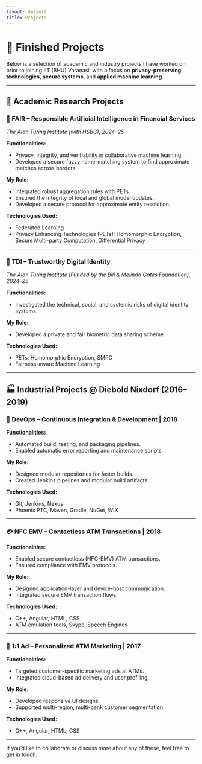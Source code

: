 ```yaml
---
layout: default
title: Projects
---
```


# 🚀 Finished Projects

Below is a selection of academic and industry projects I have worked on prior to joining IIT (BHU) Varanasi, with a focus on **privacy-preserving technologies**, **secure systems**, and **applied machine learning**.

---

## 🧪 Academic Research Projects

### 🔐 FAIR – Responsible Artificial Intelligence in Financial Services  
*The Alan Turing Institute (with HSBC), 2024–25*

**Functionalities:**
- Privacy, integrity, and verifiability in collaborative machine learning.
- Developed a secure fuzzy name-matching system to find approximate matches across borders.

**My Role:**
- Integrated robust aggregation rules with PETs.
- Ensured the integrity of local and global model updates.
- Developed a secure protocol for approximate entity resolution.

**Technologies Used:**
- Federated Learning  
- Privacy Enhancing Technologies (PETs): Homomorphic Encryption, Secure Multi-party Computation, Differential Privacy

---

### 🪪 TDI – Trustworthy Digital Identity  
*The Alan Turing Institute (Funded by the Bill & Melinda Gates Foundation), 2024–25*

**Functionalities:**
- Investigated the technical, social, and systemic risks of digital identity systems.

**My Role:**
- Developed a private and fair biometric data sharing scheme.

**Technologies Used:**
- PETs: Homomorphic Encryption, SMPC  
- Fairness-aware Machine Learning

---

## 🏭 Industrial Projects @ Diebold Nixdorf (2016–2019)

### 🔄 DevOps – Continuous Integration & Development | 2018

**Functionalities:**
- Automated build, testing, and packaging pipelines.  
- Enabled automatic error reporting and maintenance scripts.

**My Role:**
- Designed modular repositories for faster builds.  
- Created Jenkins pipelines and modular build artifacts.

**Technologies Used:**
- Git, Jenkins, Nexus  
- Phoenix PTC, Maven, Gradle, NuGet, WIX

---

### 💳 NFC EMV – Contactless ATM Transactions | 2018

**Functionalities:**
- Enabled secure contactless (NFC-EMV) ATM transactions.  
- Ensured compliance with EMV protocols.

**My Role:**
- Designed application-layer and device-host communication.  
- Integrated secure EMV transaction flows.

**Technologies Used:**
- C++, Angular, HTML, CSS  
- ATM emulation tools, Skype, Speech Engines

---

### 🎯 1:1 Ad – Personalized ATM Marketing | 2017

**Functionalities:**
- Targeted customer-specific marketing ads at ATMs.  
- Integrated cloud-based ad delivery and user profiling.

**My Role:**
- Developed responsive UI designs.  
- Supported multi-region, multi-bank customer segmentation.

**Technologies Used:**
- C++, Angular, HTML, CSS

---

If you’d like to collaborate or discuss more about any of these, feel free to [get in touch](mailto:harshkasyap@gmail.com).
